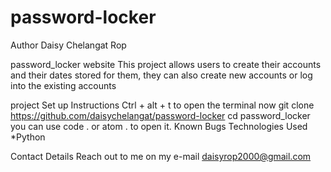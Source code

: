 # password-locker
Author
Daisy Chelangat Rop

password_locker website
This project allows users to create their accounts and their dates stored for them, they can also create new accounts or log into the existing accounts

project Set up Instructions
Ctrl + alt + t to open the terminal
now git clone https://github.com/daisychelangat/password-locker
cd password_locker
you can use code . or atom . to open it.
Known Bugs
Technologies Used
*Python

Contact Details
Reach out to me on my e-mail daisyrop2000@gmail.com